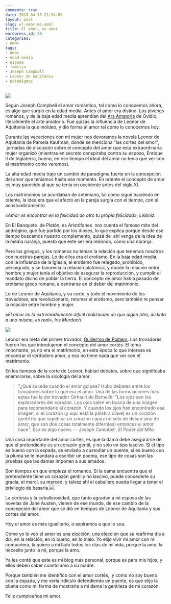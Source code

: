 ```yaml
---
comments: true
date: 2010-04-15 21:54:09
layout: post
slug: el-amor-mi-amor
title: El amor, mi amor
wordpress_id: 46
categories:
- Amor
tags:
- Amor
- edad media
- esposa
- familia
- Joseph Campbell
- Leonor de Aquitania
- paradigmas
---
```


![](/images/2010/04/leonordeaquitania.jpg)

Según Joseph Campbell el amor romántico, tal como lo conocemos ahora, es algo que surgió en la edad media. Antes el amor era distino. Los jóvenes romanos, y de la baja edad media aprendían del [Ars Amatoria](https://es.wikipedia.org/wiki/Arte_de_amar) de Ovidio, literalmente el arte amatorio. Fue quizás la influencia de Leonor de Aquitania la que moldeó, y dió forma al amor tal como lo conocemos hoy.

Durante las vacaciones con mi mujer nos devoramos la novela Leonor de Aquitania de Pamela Kaufman, donde se menciona "las cortes del amor",  jornadas de discusión sobre el concepto del amor que esta extraordinaria mujer organizó (mientras en secreto conspiraba contra su esposo, Enrique II de Inglaterra, bueno, en ese tiempo el ideal del amor no tenía que ver con el matrimonio como veremos).

La alta edad media trajo un cambio de paradigma fuerte en la concepción del amor que teníamos hasta ese momento. En oriente el concepto de amor es muy parecido al que se tenía en occidente antes del siglo XI.

Los matrimonios se acordaban de antemano, tal como sigue haciendo en oriente, la idea era que el afecto en la pareja surgía con el tiempo, con el acostumbramiento.


_«Amar es encontrar en la felicidad de otro tu propia felicidad», Leibniz._


En El Banquete  de Platón, es Aristófanes  nos cuenta el famoso mito del andrógino, que fue partido por los dioses, lo que explica porque desde ese tiempo buscamos nuestro complemento, quizá de  ahí venga de la idea de la media naranja, puesto que este ser era redondo, como una naranja.

Pero los griegos, y los romanos no tenían la relación que tenemos nosotros con nuestras parejas. Lo de ellos era el erotismo. En la baja edad media, con la influencia de la Iglesia, el erotismo fue relegado, prohibido, perseguido, y se favorecía la relación platónica, y donde la relación entre hombre y mujer tenía el objetivo de asegurar la reproducción, y cumplir el mandato divino de poblar la tierra. El concepto de amor había pasado del erotismo greco romano, a centrarse en el deber del matrimonio.

Lo de Leonor de Aquitania, y su corte, y todo el movimiento de los trovadores, era revolucionario, retomar el erotismo, pero también re pensar la relación entre hombre y mujer.


_«El amor es la extremadamente dificil realización de que algún otro, distinto a uno mismo, es real», Iris Murdoch._


![](/images/2010/04/William_IX_of_Aquitaine_-_BN_MS_fr_12473.jpg) 

Leonor era nieta del primer trovador, [Guillermo de Poitiers](http://es.wikipedia.org/wiki/Guillermo_de_Poitiers). Los trovadores fueron los que introdujeron el concepto del amor cortés. El tema importante, ya no era el matrimonio, en esta época lo que interesa es encontrar el verdadero amor, y eso no tiene nada que ver con el matrimonio.

En los tiempos de la corte de Leonor, habían debates, sobre que significaba enamorarse, sobre la sicología del amor.


> "¿Qué sucede cuando el amor golpea? Hubo debates entre los trovadores sobre lo que era el amor. Una de las formulaciones más aptas fue la del trovador Girhault de Borneilh: "Los ojos son los exploradores del corazón. Los ojos salen en busca de una imagen para recomendarle al corazón. Y cuando los ojos han encontrado esa imagen, si el corazón (y aquí está la palabra clave) es un corazón gentil (lo que significa: un corazón capaz no sólo de deseo sino de amor, que son dos cosas totalmente diferntes) entonces el amor nace". Eso es algo nuevo. -- Joseph Campbell, _El Poder del Mito._


Una cosa importante del amor cortés, es que la dama debe asegurarse de que el pretendiente es un corazón gentil, y no sólo un tipo lascivo. Si el tipo es bueno con la espada, es enviado a custodiar un puente, si es bueno con la pluma se le mandará a escribir un poema, ese tipo de cosas son las pruebas que las damas imponen a sus amados.

Son tiempos en que empieza el romance. Si la dama encuentra que el pretendiente tiene un corazón gentil y no lascivo, puede concederle su gracia, el merci, su merced, y talvez ahí el caballero pueda llegar a tener el privilegio de besarla.![](http://www.akarru.org/blog/wp-content/uploads/2010/04/180px-Tristan_and_Isolde_by_Louis_Rhead-150x150.jpg)

La cortesía y la caballerosidad, que tanto agradan a mi esposa de las novelas de Jane Austen, vienen de ese mundo, de ese cambio de la concepción del amor que se dió en tiempos de Leonor de Aquitania y sus cortes del amor.

Hoy el amor es más igualitario, o aspiramos a que lo sea.

Como yo lo veo el amor es una elección, una elección que se reafirma día a día, en la relación, en lo bueno, en lo malo. Yo elijo vivir mi amor con mi compañera, la quiero a mi lado todos los días de mi vida, porque la amo, la necesito junto  a mí, porque la amo.

Ya les conté que este es mi blog más personal, porque es para mis hijos, y ellos deben saber cuanto amo a su madre.

Porque también me identifico con el amor cortés,  y como no soy bueno con la espada, y me vería ridículo defendiendo un puente, es que elijo la pluma como mi forma de mostrarle a mi dama la gentileza de mi corazón.


Feliz cumpleaños mi amor.
